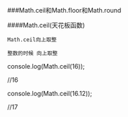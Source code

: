 ###Math.ceil和Math.floor和Math.round

####Math.ceil(天花板函数)

    Math.ceil向上取整
    
    整数的时候 向上取整
    
    

   console.log(Math.ceil(16));

   //16

   console.log(Math.ceil(16.12));

   //17




